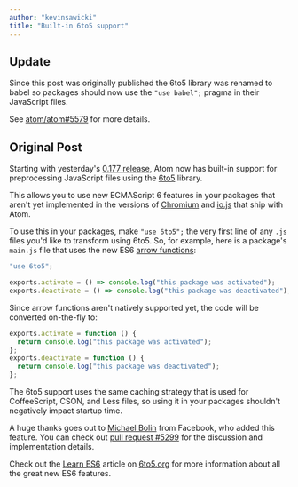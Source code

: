 ```yaml
---
author: "kevinsawicki"
title: "Built-in 6to5 support"
---
```


## Update

Since this post was originally published the 6to5 library was renamed to babel so packages should now use the `"use babel";` pragma in their JavaScript files.

See [atom/atom#5579](https://github.com/atom/atom/pull/5579) for more details.

<!--more-->

## Original Post

Starting with yesterday's [0.177 release](https://github.com/atom/atom/releases/tag/v0.177.0), Atom now has built-in support for preprocessing JavaScript files using the [6to5](http://6to5.org/) library.

This allows you to use new ECMAScript 6 features in your packages that aren't yet implemented in the versions of [Chromium](http://www.chromium.org/Home) and [io.js](https://iojs.org/) that ship with Atom.

To use this in your packages, make `"use 6to5";` the very first line of any `.js` files you'd like to transform using 6to5. So, for example, here is a package's `main.js` file that uses the new ES6 [arrow functions](http://6to5.org/docs/learn-es6/#arrows):

```js
"use 6to5";

exports.activate = () => console.log("this package was activated");
exports.deactivate = () => console.log("this package was deactivated");
```

Since arrow functions aren't natively supported yet, the code will be converted on-the-fly to:

```js
exports.activate = function () {
  return console.log("this package was activated");
};
exports.deactivate = function () {
  return console.log("this package was deactivated");
};
```

The 6to5 support uses the same caching strategy that is used for CoffeeScript, CSON, and Less files, so using it in your packages shouldn't negatively impact startup time.

A huge thanks goes out to [Michael Bolin](https://github.com/bolinfest) from Facebook, who added this feature. You can check out [pull request #5299](https://github.com/atom/atom/pull/5299) for the discussion and implementation details.

Check out the [Learn ES6](http://6to5.org/docs/learn-es6) article on [6to5.org](http://6to5.org/) for more information about all the great new ES6 features.

